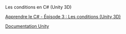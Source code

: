 Les conditions en C# (Unity 3D)

[Apprendre le C# - Épisode 3 : Les conditions (Unity 3D)](https://youtu.be/mA8Xdzirb-w?si=vvP57RBafSkzdGU)

[Documentation Unity](https://docs.unity3d.com/Manual/index.html)
